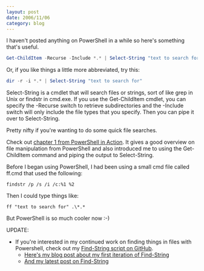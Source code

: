 ```yaml
---
layout: post
date: 2006/11/06
category: blog
---
```


I haven't posted anything on PowerShell in a while so here's something that's
useful.

```powershell
Get-ChildItem -Recurse -Include *.* | Select-String "text to search for"
```

Or, if you like things a little more abbreviated, try this:

```powershell
dir -r -i *.* | Select-String "text to search for"
```

Select-String is a cmdlet that will search files or strings, sort of like grep
in Unix or findstr in cmd.exe. If you use the Get-ChildItem cmdlet, you can
specify the -Recurse switch to retrieve subdirectories and the -Include switch
will only include the file types that you specify. Then you can pipe it over to
Select-String.

Pretty nifty if you're wanting to do some quick file searches.

Check out [chapter 1 from PowerShell in
Action](http://www.manning.com/payette/payette_ch1.pdf). It gives a good
overview on file manipulation from PowerShell and also introduced me to using
the Get-ChildItem command and piping the output to Select-String.

Before I began using PowerShell, I had been using a small cmd file called
ff.cmd that used the following:

```batch
findstr /p /s /i /c:%1 %2
```

Then I could type things like:

```batch
ff "text to search for" .\*.*
```

But PowerShell is so much cooler now :-)

UPDATE:

* If you're interested in my continued work on finding things in files with
  Powershell, check out my [Find-String script on
  GitHub](https://github.com/drmohundro/Find-String).
  * [Here's my blog post about my first iteration of
    Find-String](/blog/2009/05/12/finding-stuff-quickly-or-searching-through-code-effectively/)
  * [And my latest post on Find-String](/blog/2009/06/12/find-stringps1---ack-for-powershell/)
